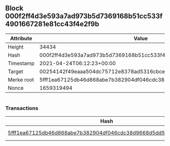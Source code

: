 ## Block 000f2ff4d3e593a7ad973b5d7369168b51cc533f4901667281e81cc43f4e2f9b

Attribute | Value
--- | ---
Height | 34434
Hash | 000f2ff4d3e593a7ad973b5d7369168b51cc533f4901667281e81cc43f4e2f9b
Timestamp | 2021-04-24T06:12:23+00:00
Target | 00254142f49eaaa504dc75712e8378ad5316cbcead634704b3734b6271167cc4
Merke root | 5fff1ea67125db46d868abe7b382904df046cdc38d9668d5dd52d987568f31e6
Nonce | 1659319494

```

```

### Transactions

Hash | Amount
--- | ---
[5fff1ea67125db46d868abe7b382904df046cdc38d9668d5dd52d987568f31e6](5fff1ea67125db46d868abe7b382904df046cdc38d9668d5dd52d987568f31e6.md) | 10.00000000 SKEPTI 
